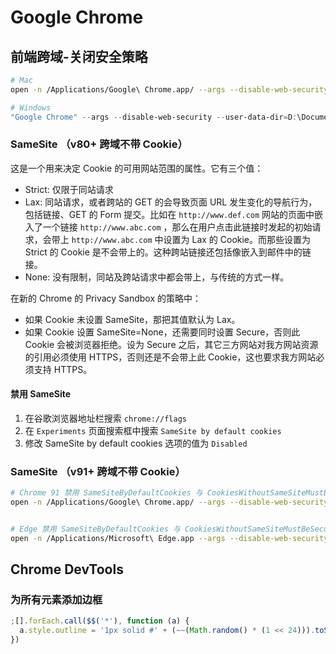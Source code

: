 # Google Chrome

## 前端跨域-关闭安全策略

```bash
# Mac
open -n /Applications/Google\ Chrome.app/ --args --disable-web-security --user-data-dir=/Users/ex-wulinxiong002/Documents
```

```powershell
# Windows
"Google Chrome" --args --disable-web-security --user-data-dir=D:\Documents
```

### SameSite （v80+ 跨域不带 Cookie）

这是一个用来决定 Cookie 的可用网站范围的属性。它有三个值：

- Strict: 仅限于同站请求
- Lax: 同站请求，或者跨站的 GET 的会导致页面 URL 发生变化的导航行为，包括链接、GET 的 Form 提交。比如在 `http://www.def.com` 网站的页面中嵌入了一个链接 `http://www.abc.com` ，那么在用户点击此链接时发起的初始请求，会带上 `http://www.abc.com` 中设置为 Lax 的 Cookie。而那些设置为 Strict 的 Cookie 是不会带上的。这种跨站链接还包括像嵌入到邮件中的链接。
- None: 没有限制，同站及跨站请求中都会带上，与传统的方式一样。

在新的 Chrome 的 Privacy Sandbox 的策略中：

- 如果 Cookie 未设置 SameSite，那把其值默认为 Lax。
- 如果 Cookie 设置 SameSite=None，还需要同时设置 Secure，否则此 Cookie 会被浏览器拒绝。设为 Secure 之后，其它三方网站对我方网站资源的引用必须使用 HTTPS，否则还是不会带上此 Cookie，这也要求我方网站必须支持 HTTPS。

#### 禁用 SameSite

1. 在谷歌浏览器地址栏搜索 `chrome://flags`
2. 在 `Experiments` 页面搜索框中搜索 `SameSite by default cookies`
3. 修改 SameSite by default cookies 选项的值为 `Disabled`

### SameSite （v91+ 跨域不带 Cookie）

```bash
# Chrome 91 禁用 SameSiteByDefaultCookies 与 CookiesWithoutSameSiteMustBeSecure
open -n /Applications/Google\ Chrome.app/ --args --disable-web-security --disable-features=SameSiteByDefaultCookies,CookiesWithoutSameSiteMustBeSecure --user-data-dir=/Users/ex-wulinxiong002/Downloads/chrome


# Edge 禁用 SameSiteByDefaultCookies 与 CookiesWithoutSameSiteMustBeSecure
open -n /Applications/Microsoft\ Edge.app --args --disable-web-security --disable-features=SameSiteByDefaultCookies,CookiesWithoutSameSiteMustBeSecure --user-data-dir=/Users/ex-wulinxiong002/Downloads/chrome
```

## Chrome DevTools

### 为所有元素添加边框

```javascript
;[].forEach.call($$('*'), function (a) {
  a.style.outline = '1px solid #' + (~~(Math.random() * (1 << 24))).toString(16)
})
```
